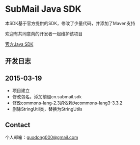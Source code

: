 SubMail Java SDK
==================

本SDK基于官方提供的SDK，修改了少量代码，并添加了Maven支持

欢迎有共同意向的开发者一起维护该项目

[官方Java SDK]

## 开发日志

2015-03-19
------------------
* 项目建立
* 修改包名，添加前缀cn.submail.sdk
* 修改commons-lang-2.3的依赖为commons-lang3-3.3.2
* 删除StringUtil类，替换为StringUtils

## Contact

个人邮箱：[guodong000@gmail.com](mailto://guodong000@gmail.com)

[官方Java SDK]:http://submail.cn/chs/documents/developer/yQZyA